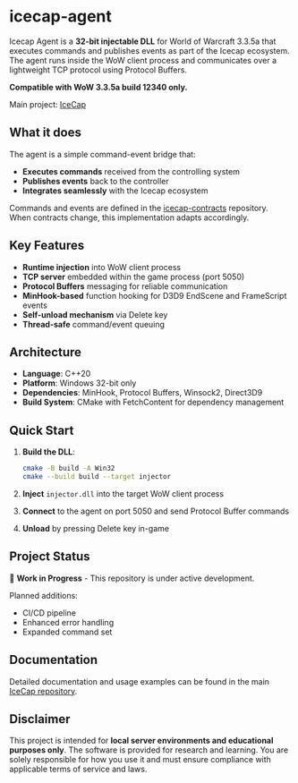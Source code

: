 # icecap-agent

Icecap Agent is a **32-bit injectable DLL** for World of Warcraft 3.3.5a that executes commands and publishes events as part of the Icecap ecosystem. The agent runs inside the WoW client process and communicates over a lightweight TCP protocol using Protocol Buffers.

**Compatible with WoW 3.3.5a build 12340 only.**

Main project: [IceCap](https://github.com/mora9715/icecap)

## What it does

The agent is a simple command-event bridge that:

- **Executes commands** received from the controlling system
- **Publishes events** back to the controller
- **Integrates seamlessly** with the Icecap ecosystem

Commands and events are defined in the [icecap-contracts](https://github.com/mora9715/icecap-contracts) repository. When contracts change, this implementation adapts accordingly.

## Key Features

- **Runtime injection** into WoW client process
- **TCP server** embedded within the game process (port 5050)
- **Protocol Buffers** messaging for reliable communication
- **MinHook-based** function hooking for D3D9 EndScene and FrameScript events
- **Self-unload mechanism** via Delete key
- **Thread-safe** command/event queuing

## Architecture

- **Language**: C++20
- **Platform**: Windows 32-bit only
- **Dependencies**: MinHook, Protocol Buffers, Winsock2, Direct3D9
- **Build System**: CMake with FetchContent for dependency management

## Quick Start

1. **Build the DLL**:
   ```bash
   cmake -B build -A Win32
   cmake --build build --target injector
   ```

2. **Inject** `injector.dll` into the target WoW client process

3. **Connect** to the agent on port 5050 and send Protocol Buffer commands

4. **Unload** by pressing Delete key in-game

## Project Status

🚧 **Work in Progress** - This repository is under active development.

Planned additions:
- CI/CD pipeline
- Enhanced error handling
- Expanded command set

## Documentation

Detailed documentation and usage examples can be found in the main [IceCap repository](https://github.com/mora9715/icecap).

## Disclaimer

This project is intended for **local server environments and educational purposes only**. The software is provided for research and learning. You are solely responsible for how you use it and must ensure compliance with applicable terms of service and laws.
